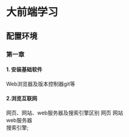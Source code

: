 # 大前端学习
## 配置环境
### 第一章
#### 1. 安装基础软件
Web浏览器及版本控制器git等

#### 2.浏览互联网
网页、网站、web服务器及搜索引擎区别
网页 
网站   
web服务器   
搜索引擎;